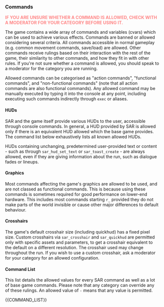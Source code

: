 ### Commands

<span style="color:#ff8888;font-weight:bold;">
IF YOU ARE UNSURE WHETHER A COMMAND IS ALLOWED, CHECK WITH A MODERATOR FOR YOUR
CATEGORY BEFORE USING IT.
</span>

The game contains a wide array of commands and variables (cvars) which can be used to
achieve various effects. Commands are banned or allowed considering several criteria.
All commands accessible in normal gameplay (e.g. common movement commands, save/load)
are allowed. Other commands receive rulings based on their interaction with the rest
of the game, their similarity to other commands, and how they fit in with other rules.
If you're not sure whether a command is allowed, you should speak to a moderator for
the category you are running.

Allowed commands can be categorised as "action commands", "functional commands", and
"non-functional commands" (note that all action commands are also functional
commands). Any allowed command may be manually executed by typing it into the console
at any point, including executing such commands indirectly through `exec` or aliases.

#### HUDs

SAR and the game itself provide various HUDs to the user, accessible through console
commands. In general, a HUD provided by SAR is allowed only if there is an equivalent
HUD allowed which the base game provides. The command list below exhaustively lists
all known allowed HUDs.

HUDs containing unchanging, predetermined user-provided text or content - such as
through `sar_hud_set_text` or `sar_toast_create` - are always allowed, even if they
are giving information about the run, such as dialogue fades or lineups.

#### Graphics

Most commands affecting the game's graphics are allowed to be used, and are not
classed as functional commands. This is because using these commands is sometimes
required for good performance on lower-end hardware. This includes most commands
starting `r_` provided they do not make parts of the world invisible or cause other
major differences to default behaviour.

#### Crosshairs

The game's default crosshair size (including quickhud) has a fixed pixel size.
Custom crosshairs via `sar_crosshair` and `sar_quickhud` are permitted only with
specific assets and parameters, to get a crosshair equivalent to the default on
a different resolution. The crosshair used may change throughout the run.
If you wish to use a custom crosshair, ask a moderator for your category for an
allowed configuration.

#### Command List

This list details the allowed values for every SAR command as well as a lot of base
game commands. Please note that any category can override any of these rulings.
An allowed value of `-` means that any value is permitted.

{{COMMAND_LIST}}
